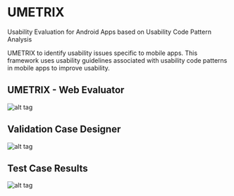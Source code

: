 # UMETRIX #

Usability Evaluation for Android Apps based on Usability Code Pattern Analysis 

UMETRIX to identify usability issues specific to mobile apps. This framework uses usability guidelines associated with usability code patterns in mobile apps to improve usability.

## UMETRIX - Web Evaluator ##
![alt tag](https://raw.githubusercontent.com/neerajmathur/UMETRIX/master/ScreenShots/TestAndroidApp.png)

## Validation Case Designer ##
![alt tag](https://raw.githubusercontent.com/neerajmathur/UMETRIX/master/ScreenShots/DefineTestCase.png)

## Test Case Results ##
![alt tag](https://raw.githubusercontent.com/neerajmathur/UMETRIX/master/ScreenShots/TestResults.png)
